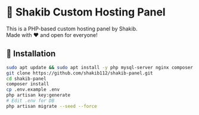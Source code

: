 # 🚀 Shakib Custom Hosting Panel

This is a PHP-based custom hosting panel by Shakib.  
Made with ❤️ and open for everyone!

## 🔧 Installation

```bash
sudo apt update && sudo apt install -y php mysql-server nginx composer git unzip curl
git clone https://github.com/shakib112/shakib-panel.git
cd shakib-panel
composer install
cp .env.example .env
php artisan key:generate
# Edit .env for DB
php artisan migrate --seed --force
